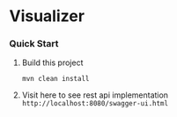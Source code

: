 # Visualizer

### Quick Start
1. Build this project

    ``
    mvn clean install
    ``

2. Visit here to see rest api implementation
``
http://localhost:8080/swagger-ui.html
``